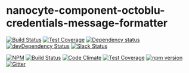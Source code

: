 # nanocyte-component-octoblu-credentials-message-formatter

[![Build Status](https://travis-ci.org/octoblu/nanocyte-component-octoblu-credentials-message-formatter.svg?branch=master)](https://travis-ci.org/octoblu/nanocyte-component-octoblu-credentials-message-formatter)
[![Test Coverage](https://codecov.io/gh/octoblu/nanocyte-component-octoblu-credentials-message-formatter/branch/master/graph/badge.svg)](https://codecov.io/gh/octoblu/nanocyte-component-octoblu-credentials-message-formatter)
[![Dependency status](http://img.shields.io/david/octoblu/nanocyte-component-octoblu-credentials-message-formatter.svg?style=flat)](https://david-dm.org/octoblu/nanocyte-component-octoblu-credentials-message-formatter)
[![devDependency Status](http://img.shields.io/david/dev/octoblu/nanocyte-component-octoblu-credentials-message-formatter.svg?style=flat)](https://david-dm.org/octoblu/nanocyte-component-octoblu-credentials-message-formatter#info=devDependencies)
[![Slack Status](http://community-slack.octoblu.com/badge.svg)](http://community-slack.octoblu.com)

[![NPM](https://nodei.co/npm/nanocyte-component-octoblu-credentials-message-formatter.svg?style=flat)](https://npmjs.org/package/nanocyte-component-octoblu-credentials-message-formatter)
[![Build Status](https://travis-ci.org/octoblu/nanocyte-component-octoblu-credentials-message-formatter.svg?branch=master)](https://travis-ci.org/octoblu/nanocyte-component-octoblu-credentials-message-formatter)
[![Code Climate](https://codeclimate.com/github/octoblu/nanocyte-component-octoblu-credentials-message-formatter/badges/gpa.svg)](https://codeclimate.com/github/octoblu/nanocyte-component-octoblu-credentials-message-formatter)
[![Test Coverage](https://codeclimate.com/github/octoblu/nanocyte-component-octoblu-credentials-message-formatter/badges/coverage.svg)](https://codeclimate.com/github/octoblu/nanocyte-component-octoblu-credentials-message-formatter)
[![npm version](https://badge.fury.io/js/nanocyte-component-octoblu-credentials-message-formatter.svg)](http://badge.fury.io/js/nanocyte-component-octoblu-credentials-message-formatter)
[![Gitter](https://badges.gitter.im/octoblu/help.svg)](https://gitter.im/octoblu/help)
